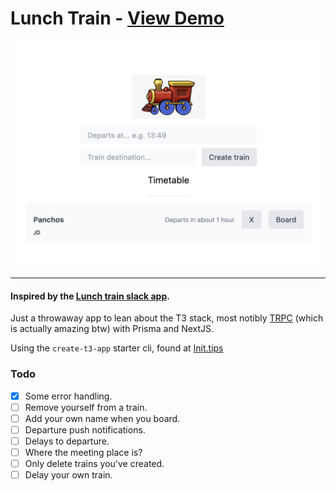 # Lunch Train - [View Demo](https://lunch-train-b49uxzczr-jaymo107.vercel.app/)

![alt text](screenshot.png "Lunch train screenshot")

-------

#### Inspired by the [Lunch train slack app](https://slack.com/apps/A1BES823B-lunch-train).

Just a throwaway app to lean about the T3 stack, most notibly [TRPC](https://trpc.io/) (which is actually amazing btw) with Prisma and NextJS.

Using the `create-t3-app` starter cli, found at [Init.tips](https://init.tips/)

### Todo
- [x] Some error handling.
- [ ] Remove yourself from a train.
- [ ] Add your own name when you board.
- [ ] Departure push notifications.
- [ ] Delays to departure.
- [ ] Where the meeting place is?
- [ ] Only delete trains you've created.
- [ ] Delay your own train.